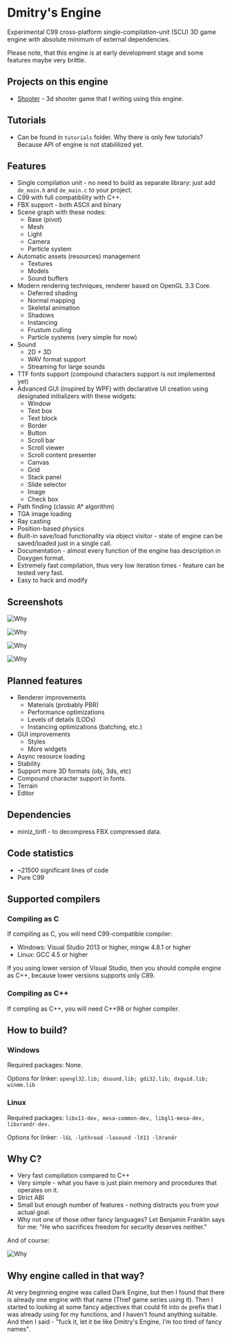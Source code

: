# Dmitry's Engine

Experimental C99 cross-platform single-compilation-unit (SCU) 3D game engine with absolute minimum of external dependencies.

Please note, that this engine is at early development stage and some features maybe very brittle. 

## Projects on this engine
* [Shooter](https://github.com/mrDIMAS/Shooter) - 3d shooter game that I writing using this engine.

## Tutorials
* Can be found in `tutorials` folder. Why there is only few tutorials? Because API of engine is not stabililized yet.


## Features
* Single compilation unit - no need to build as separate library: just add `de_main.h` and `de_main.c` to your project.
* C99 with full compatibility with C++.
* FBX support - both ASCII and binary
* Scene graph with these nodes:
	* Base (pivot)
	* Mesh
	* Light
	* Camera
	* Particle system
* Automatic assets (resources) management 
	* Textures
	* Models
	* Sound buffers
* Modern rendering techniques, renderer based on OpenGL 3.3 Core.
    * Deferred shading
    * Normal mapping
	* Skeletal animation
	* Shadows
	* Instancing
	* Frustum culling
	* Particle systems (very simple for now)
* Sound
	* 2D + 3D 
	* WAV format support 
	* Streaming for large sounds 
* TTF fonts support (compound characters support is not implemented yet)
* Advanced GUI (inspired by WPF) with declarative UI creation using designated initializers with these widgets:
	* Window
	* Text box
	* Text block
	* Border
	* Button
	* Scroll bar
	* Scroll viewer
	* Scroll content presenter
	* Canvas
	* Grid
	* Stack panel
	* Slide selector	
	* Image
	* Check box
* Path finding (classic A* algorithm)
* TGA image loading
* Ray casting
* Position-based physics
* Built-in save/load functionality via object visitor - state of engine can be saved/loaded just in a single call.
* Documentation - almost every function of the engine has description in Doxygen format.
* Extremely fast compilation, thus very low iteration times - feature can be tested very fast.
* Easy to hack and modify

## Screenshots

![Why](pics/game1.png?raw=true "Game 1")

![Why](pics/game2.png?raw=true "Game 2")

![Why](pics/menu1.png?raw=true "Menu 1")

![Why](pics/menu2.png?raw=true "Menu 1")

## Planned features
* Renderer improvements
	* Materials (probably PBR)
	* Performance optimizations
	* Levels of details (LODs)	
	* Instancing optimizations (batching, etc.)
* GUI improvements
	* Styles		
	* More widgets
* Async resource loading
* Stability	
* Support more 3D formats (obj, 3ds, etc)
* Compound character support in fonts.
* Terrain
* Editor

## Dependencies
- miniz_tinfl - to decompress FBX compressed data.

## Code statistics
- ~21500 significant lines of code
- Pure C99

## Supported compilers
### Compiling as C
If compiling as C, you will need C99-compatible compiler:
- Windows:  Visual Studio 2013 or higher, mingw 4.8.1 or higher
- Linux: GCC 4.5 or higher

If you using lower version of Visual Studio, then you should compile engine as C++, because lower versions supports only C89.
### Compiling as C++
If compling as C++, you will need C++98 or higher compiler.

## How to build?
### Windows

Required packages: None.

Options for linker: `opengl32.lib; dsound.lib; gdi32.lib; dxguid.lib; winmm.lib`

### Linux
Required packages: `libx11-dev, mesa-common-dev, libgl1-mesa-dev, libxrandr-dev.`

Options for linker: `-lGL -lpthread -lasound -lX11 -lXrandr`

## Why C?
* Very fast compilation compared to C++
* Very simple - what you have is just plain memory and procedures that operates on it.
* Strict ABI
* Small but enough number of features - nothing distracts you from your actual goal.
* Why not one of those other fancy languages? Let Benjamin Franklin says for me: "He who sacrifices freedom for security deserves neither."

And of course:

![Why](pics/why.png?raw=true "Why")

## Why engine called in that way?
At very beginning engine was called Dark Engine, but then I found that there is already one engine with that name (Thief game series using it). Then I started to looking at some fancy adjectives that could fit into `de` prefix that I was already using for my functions, and I haven't found anything suitable. And then I said - "fuck it, let it be like Dmitry's Engine, I'm too tired of fancy names".
